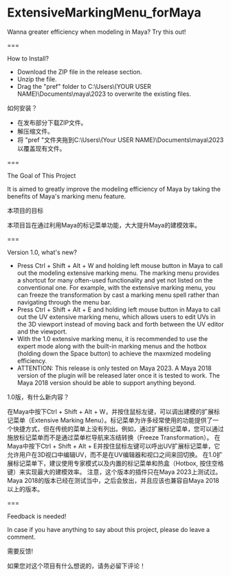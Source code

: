 # ExtensiveMarkingMenu_forMaya
Wanna greater efficiency when modeling in Maya? Try this out!

===

How to Install?

- Download the ZIP file in the release section. 
- Unzip the file. 
- Drag the "pref" folder to C:\Users\\(YOUR USER NAME)\Documents\maya\2023 to overwrite the existing files. 

如何安装？

- 在发布部分下载ZIP文件。
- 解压缩文件。
- 将 "pref "文件夹拖到C:\Users\\(Your USER NAME)\Documents\maya\2023 以覆盖现有文件。

===

The Goal of This Project

It is aimed to greatly improve the modeling efficiency of Maya by taking the benefits of Maya's marking menu feature. 

本项目的目标

本项目旨在通过利用Maya的标记菜单功能，大大提升Maya的建模效率。

===

Version 1.0, what's new?

- Press Ctrl + Shift + Alt + W and holding left mouse button in Maya to call out the modeling extensive marking menu. The marking menu provides a shortcut for many often-used functionality and yet not listed on the conventional one. For example, with the extensive marking menu, you can freeze the transformation by cast a marking menu spell rather than navigating through the menu bar.
- Press Ctrl + Shift + Alt + E and holding left mouse button in Maya to call out the UV extensive marking menu, which allows users to edit UVs in the 3D viewport instead of moving back and forth between the UV editor and the viewport.
- With the 1.0 extensive marking menu, it is recommended to use the expert mode along with the built-in marking menus and the hotbox (holding down the Space button) to achieve the maxmized modeling efficiency.
- ATTENTION: This release is only tested on Maya 2023. A Maya 2018 version of the plugin will be released later once it is tested to work. The Maya 2018 version should be able to support anything beyond.

1.0版，有什么新内容？

在Maya中按下Ctrl + Shift + Alt + W，并按住鼠标左键，可以调出建模的扩展标记菜单（Extensive Marking Menu）。标记菜单为许多经常使用的功能提供了一个快捷方式，但在传统的菜单上没有列出。例如，通过扩展标记菜单，您可以通过施放标记菜单而不是通过菜单栏导航来冻结转换（Freeze Transformation）。
在Maya中按下Ctrl + Shift + Alt + E并按住鼠标左键可以呼出UV扩展标记菜单，它允许用户在3D视口中编辑UV，而不是在UV编辑器和视口之间来回切换。
在1.0扩展标记菜单下，建议使用专家模式以及内置的标记菜单和热盒（Hotbox, 按住空格键）来实现最大的建模效率。
注意，这个版本的插件只在Maya 2023上测试过。Maya 2018的版本已经在测试当中，之后会放出，并且应该也兼容自Maya 2018以上的版本。

===

Feedback is needed! 

In case if you have anything to say about this project, please do leave a comment. 

需要反馈! 

如果您对这个项目有什么想说的，请务必留下评论！
